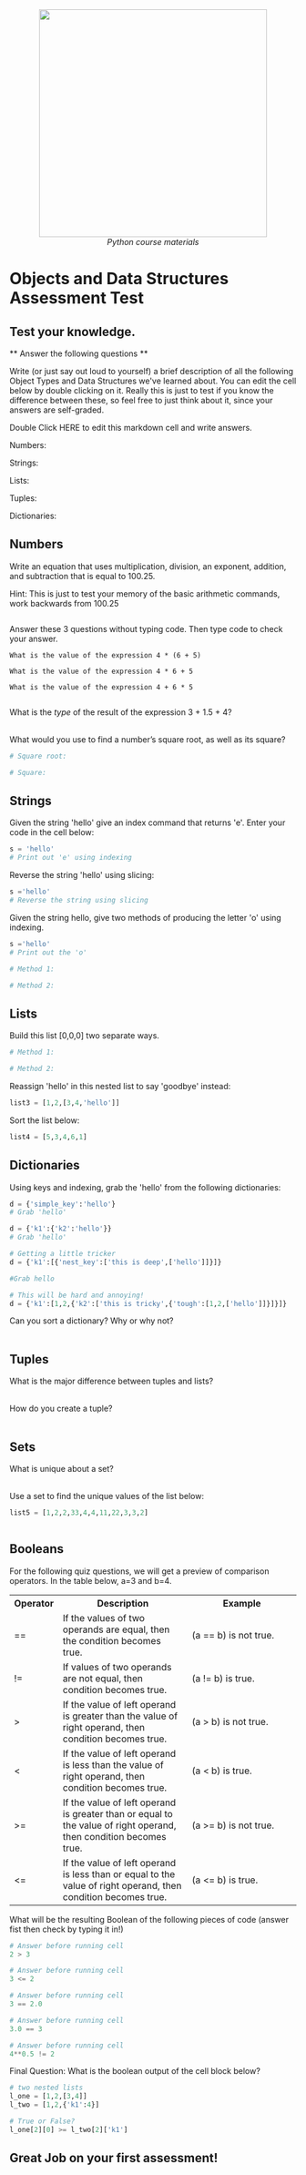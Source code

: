 <center>
    <img src='https://intecbrussel.be/img/logo3.png' width='400px' height='auto'/>
    <br/>
    <em>Python course materials</em>
</center>

# Objects and Data Structures Assessment Test

## Test your knowledge.

** Answer the following questions **

Write (or just say out loud to yourself) a brief description of all the following Object Types and Data Structures we've learned about. You can edit the cell below by double clicking on it. Really this is just to test if you know the difference between these, so feel free to just think about it, since your answers are self-graded.

Double Click HERE to edit this markdown cell and write answers.

Numbers:

Strings:

Lists:

Tuples:

Dictionaries:


## Numbers

Write an equation that uses multiplication, division, an exponent, addition, and subtraction that is equal to 100.25.

Hint: This is just to test your memory of the basic arithmetic commands, work backwards from 100.25


```python

```

Answer these 3 questions without typing code. Then type code to check your answer.

    What is the value of the expression 4 * (6 + 5)
    
    What is the value of the expression 4 * 6 + 5 
    
    What is the value of the expression 4 + 6 * 5 


```python

```

What is the *type* of the result of the expression 3 + 1.5 + 4?<br><br>

What would you use to find a number’s square root, as well as its square? 


```python
# Square root:

```


```python
# Square:

```

## Strings

Given the string 'hello' give an index command that returns 'e'. Enter your code in the cell below:


```python
s = 'hello'
# Print out 'e' using indexing


```

Reverse the string 'hello' using slicing:


```python
s ='hello'
# Reverse the string using slicing


```

Given the string hello, give two methods of producing the letter 'o' using indexing.


```python
s ='hello'
# Print out the 'o'

# Method 1:


```


```python
# Method 2:


```

## Lists

Build this list [0,0,0] two separate ways.


```python
# Method 1:

```


```python
# Method 2:

```

Reassign 'hello' in this nested list to say 'goodbye' instead:


```python
list3 = [1,2,[3,4,'hello']]


```

Sort the list below:


```python
list4 = [5,3,4,6,1]


```

## Dictionaries

Using keys and indexing, grab the 'hello' from the following dictionaries:


```python
d = {'simple_key':'hello'}
# Grab 'hello'

```


```python
d = {'k1':{'k2':'hello'}}
# Grab 'hello'

```


```python
# Getting a little tricker
d = {'k1':[{'nest_key':['this is deep',['hello']]}]}

#Grab hello

```


```python
# This will be hard and annoying!
d = {'k1':[1,2,{'k2':['this is tricky',{'tough':[1,2,['hello']]}]}]}
```

Can you sort a dictionary? Why or why not?<br><br>

## Tuples

What is the major difference between tuples and lists?<br><br>

How do you create a tuple?<br><br>

## Sets 

What is unique about a set?<br><br>

Use a set to find the unique values of the list below:


```python
list5 = [1,2,2,33,4,4,11,22,3,3,2]



```

## Booleans

For the following quiz questions, we will get a preview of comparison operators. In the table below, a=3 and b=4.

<table class="table table-bordered">
<tr>
<th style="width:10%">Operator</th><th style="width:45%">Description</th><th>Example</th>
</tr>
<tr>
<td>==</td>
<td>If the values of two operands are equal, then the condition becomes true.</td>
<td> (a == b) is not true.</td>
</tr>
<tr>
<td>!=</td>
<td>If values of two operands are not equal, then condition becomes true.</td>
<td> (a != b) is true.</td>
</tr>
<tr>
<td>&gt;</td>
<td>If the value of left operand is greater than the value of right operand, then condition becomes true.</td>
<td> (a &gt; b) is not true.</td>
</tr>
<tr>
<td>&lt;</td>
<td>If the value of left operand is less than the value of right operand, then condition becomes true.</td>
<td> (a &lt; b) is true.</td>
</tr>
<tr>
<td>&gt;=</td>
<td>If the value of left operand is greater than or equal to the value of right operand, then condition becomes true.</td>
<td> (a &gt;= b) is not true. </td>
</tr>
<tr>
<td>&lt;=</td>
<td>If the value of left operand is less than or equal to the value of right operand, then condition becomes true.</td>
<td> (a &lt;= b) is true. </td>
</tr>
</table>

What will be the resulting Boolean of the following pieces of code (answer fist then check by typing it in!)


```python
# Answer before running cell
2 > 3
```


```python
# Answer before running cell
3 <= 2
```


```python
# Answer before running cell
3 == 2.0
```


```python
# Answer before running cell
3.0 == 3
```


```python
# Answer before running cell
4**0.5 != 2
```

Final Question: What is the boolean output of the cell block below?


```python
# two nested lists
l_one = [1,2,[3,4]]
l_two = [1,2,{'k1':4}]

# True or False?
l_one[2][0] >= l_two[2]['k1']
```

## Great Job on your first assessment! 

